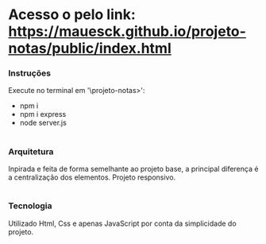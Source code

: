 # Acesso o pelo link: https://mauesck.github.io/projeto-notas/public/index.html

### Instruções

Execute no terminal em '\projeto-notas>':

* npm i
* npm i express
* node server.js

#

### Arquitetura

Inpirada e feita de forma semelhante ao projeto base, a principal diferença é a centralização dos elementos. Projeto responsivo.

#

### Tecnologia

Utilizado Html, Css e apenas JavaScript por conta da simplicidade do projeto.
